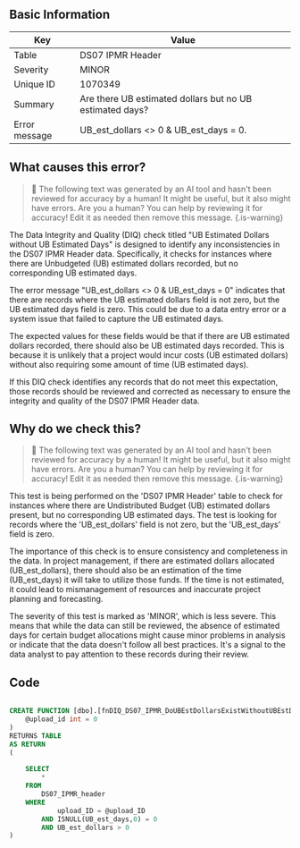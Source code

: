 ## Basic Information
| Key         | Value          |
|-------------|----------------|
| Table       | DS07 IPMR Header |
| Severity    | MINOR |
| Unique ID   | 1070349   |
| Summary     | Are there UB estimated dollars but no UB estimated days? |
| Error message | UB_est_dollars <> 0 & UB_est_days = 0. |

## What causes this error?

> :robot: The following text was generated by an AI tool and hasn't been reviewed for accuracy by a human! It might be useful, but it also might have errors. Are you a human? You can help by reviewing it for accuracy! Edit it as needed then remove this message.
{.is-warning}

The Data Integrity and Quality (DIQ) check titled "UB Estimated Dollars without UB Estimated Days" is designed to identify any inconsistencies in the DS07 IPMR Header data. Specifically, it checks for instances where there are Unbudgeted (UB) estimated dollars recorded, but no corresponding UB estimated days.

The error message "UB_est_dollars <> 0 & UB_est_days = 0" indicates that there are records where the UB estimated dollars field is not zero, but the UB estimated days field is zero. This could be due to a data entry error or a system issue that failed to capture the UB estimated days.

The expected values for these fields would be that if there are UB estimated dollars recorded, there should also be UB estimated days recorded. This is because it is unlikely that a project would incur costs (UB estimated dollars) without also requiring some amount of time (UB estimated days). 

If this DIQ check identifies any records that do not meet this expectation, those records should be reviewed and corrected as necessary to ensure the integrity and quality of the DS07 IPMR Header data.
## Why do we check this?

> :robot: The following text was generated by an AI tool and hasn't been reviewed for accuracy by a human! It might be useful, but it also might have errors. Are you a human? You can help by reviewing it for accuracy! Edit it as needed then remove this message.
{.is-warning}

This test is being performed on the 'DS07 IPMR Header' table to check for instances where there are Undistributed Budget (UB) estimated dollars present, but no corresponding UB estimated days. The test is looking for records where the 'UB_est_dollars' field is not zero, but the 'UB_est_days' field is zero. 

The importance of this check is to ensure consistency and completeness in the data. In project management, if there are estimated dollars allocated (UB_est_dollars), there should also be an estimation of the time (UB_est_days) it will take to utilize those funds. If the time is not estimated, it could lead to mismanagement of resources and inaccurate project planning and forecasting.

The severity of this test is marked as 'MINOR', which is less severe. This means that while the data can still be reviewed, the absence of estimated days for certain budget allocations might cause minor problems in analysis or indicate that the data doesn't follow all best practices. It's a signal to the data analyst to pay attention to these records during their review.
## Code

```sql

CREATE FUNCTION [dbo].[fnDIQ_DS07_IPMR_DoUBEstDollarsExistWithoutUBEstDays] (
	@upload_id int = 0
)
RETURNS TABLE
AS RETURN
(
	
	SELECT 
		*
	FROM
		DS07_IPMR_header
	WHERE
			upload_ID = @upload_ID
		AND ISNULL(UB_est_days,0) = 0
		AND UB_est_dollars > 0
)
```
